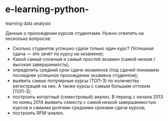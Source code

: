 # e-learning-python-
learning data analysis

Данные о прохождении курсов студентами. Нужно ответить на несколько вопросов:

- Сколько студентов успешно сдали только один курс? (Успешная сдача — это зачёт по курсу на экзамене);
- Какой самый сложный и самый простой экзамен (самой низкая / высокая завершаемость);
- определить средний срок сдачи экзаменов (под сдачей понимаем последнее успешное прохождение экзамена студентом);
- выявить самые популярные курсы (ТОП-3) по количеству регистраций на них. А также курсы с самым большим оттоком (ТОП-3);
- построить когортный (семестровый) анализ. В период с начала 2013 по конец 2014 выявить семестр с самой низкой завершаемостью курсов и самыми долгими средними сроками сдачи курсов;
- построить RFM-анализ.
